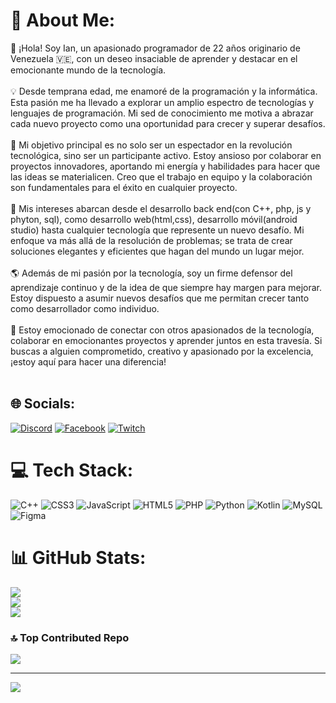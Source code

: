# 💫 About Me:
👋 ¡Hola! Soy Ian, un apasionado programador de 22 años originario de Venezuela 🇻🇪, con un deseo insaciable de aprender y destacar en el emocionante mundo de la tecnología.<br><br>💡 Desde temprana edad, me enamoré de la programación y la informática. Esta pasión me ha llevado a explorar un amplio espectro de tecnologías y lenguajes de programación. Mi sed de conocimiento me motiva a abrazar cada nuevo proyecto como una oportunidad para crecer y superar desafíos.<br><br>🚀 Mi objetivo principal es no solo ser un espectador en la revolución tecnológica, sino ser un participante activo. Estoy ansioso por colaborar en proyectos innovadores, aportando mi energía y habilidades para hacer que las ideas se materialicen. Creo que el trabajo en equipo y la colaboración son fundamentales para el éxito en cualquier proyecto.<br><br>🌟 Mis intereses abarcan desde el desarrollo back end(con C++, php, js y phyton, sql), como desarrollo web(html,css), desarrollo móvil(android studio) hasta cualquier tecnología que represente un nuevo desafío. Mi enfoque va más allá de la resolución de problemas; se trata de crear soluciones elegantes y eficientes que hagan del mundo un lugar mejor.<br><br>🌎 Además de mi pasión por la tecnología, soy un firme defensor del aprendizaje continuo y de la idea de que siempre hay margen para mejorar. Estoy dispuesto a asumir nuevos desafíos que me permitan crecer tanto como desarrollador como individuo.<br><br>💬 Estoy emocionado de conectar con otros apasionados de la tecnología, colaborar en emocionantes proyectos y aprender juntos en esta travesía. Si buscas a alguien comprometido, creativo y apasionado por la excelencia, ¡estoy aquí para hacer una diferencia!<br><br>


## 🌐 Socials:
[![Discord](https://img.shields.io/badge/Discord-%237289DA.svg?logo=discord&logoColor=white)](https://discord.gg/https://discord.gg/z6B237NV) [![Facebook](https://img.shields.io/badge/Facebook-%231877F2.svg?logo=Facebook&logoColor=white)](https://facebook.com/https://www.facebook.com/ianfranco.bonillo) [![Twitch](https://img.shields.io/badge/Twitch-%239146FF.svg?logo=Twitch&logoColor=white)](https://twitch.tv/ianfranco0216) 

# 💻 Tech Stack:
![C++](https://img.shields.io/badge/c++-%2300599C.svg?style=for-the-badge&logo=c%2B%2B&logoColor=white) ![CSS3](https://img.shields.io/badge/css3-%231572B6.svg?style=for-the-badge&logo=css3&logoColor=white) ![JavaScript](https://img.shields.io/badge/javascript-%23323330.svg?style=for-the-badge&logo=javascript&logoColor=%23F7DF1E) ![HTML5](https://img.shields.io/badge/html5-%23E34F26.svg?style=for-the-badge&logo=html5&logoColor=white) ![PHP](https://img.shields.io/badge/php-%23777BB4.svg?style=for-the-badge&logo=php&logoColor=white) ![Python](https://img.shields.io/badge/python-3670A0?style=for-the-badge&logo=python&logoColor=ffdd54) ![Kotlin](https://img.shields.io/badge/kotlin-%230095D5.svg?style=for-the-badge&logo=kotlin&logoColor=white) ![MySQL](https://img.shields.io/badge/mysql-%2300f.svg?style=for-the-badge&logo=mysql&logoColor=white) 	![Figma](https://img.shields.io/badge/figma-%23F24E1E.svg?style=for-the-badge&logo=figma&logoColor=white)
# 📊 GitHub Stats:
![](https://github-readme-stats.vercel.app/api?username=Ian12-sgv&theme=dark&hide_border=false&include_all_commits=false&count_private=false)<br/>
![](https://github-readme-streak-stats.herokuapp.com/?user=Ian12-sgv&theme=dark&hide_border=false)<br/>
![](https://github-readme-stats.vercel.app/api/top-langs/?username=Ian12-sgv&theme=dark&hide_border=false&include_all_commits=false&count_private=false&layout=compact)

### 🔝 Top Contributed Repo
![](https://github-contributor-stats.vercel.app/api?username=Ian12-sgv&limit=5&theme=dark&combine_all_yearly_contributions=true)

---
[![](https://visitcount.itsvg.in/api?id=Ian12-sgv&icon=0&color=0)](https://visitcount.itsvg.in)

<!-- Proudly created with GPRM ( https://gprm.itsvg.in ) -->
